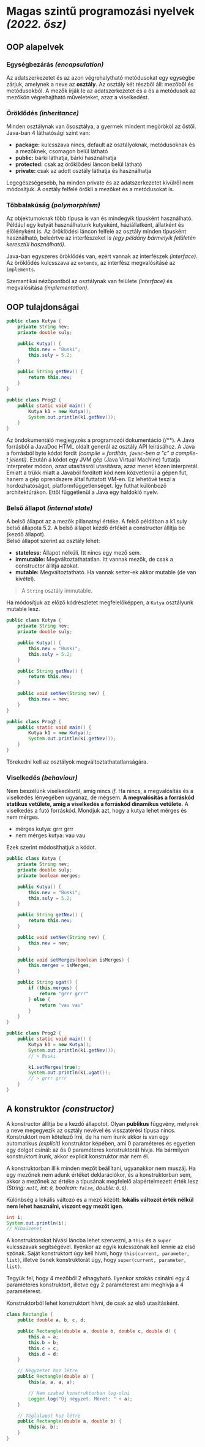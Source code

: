 # Magas szintű programozási nyelvek *(2022. ősz)*

## OOP alapelvek

### Egységbezárás *(encapsulation)*
Az adatszerkezetet és az azon végrehalytható metódusokat egy egységbe zárjuk, amelynek a neve az **osztály**. Az osztály két részből áll: mezőből és metódusokból. A mezők írják le az adatszerkezetet és a és a metódusok az mezőkön végrehajtható műveleteket, azaz a viselkedést.

### Öröklődés *(inheritance)*
Minden osztálynak van ősosztálya, a gyermek mindent megörököl az őstől. Java-ban 4 láthatósági szint van:
 - **package:** kulcsszava nincs, default az osztályoknak, metódusoknak és a mezőknek, csomagon belül látható
 - **public:** bárki láthatja, bárki használhatja
 - **protected:** csak az öröklődési láncon belül látható
 - **private:** csak az adott osztály láthatja és használhatja

Legegészségesebb, ha minden private és az adatszerkezetet kívülről nem módosítjuk.
A osztály felfelé örökli a mezőket és a metódusokat is.

### Többalakúság *(polymorphism)*
Az objektumoknak több típusa is van és mindegyik típusként használható. Például egy kutyát használhatunk kutyaként, háziállatként, állatként és élőlényként is.
Az öröklödési láncon felfelé az osztály minden típusként használható, beleértve az interfészeket is *(egy példány bármelyik felületén keresztül használható)*.

Java-ban egyszeres öröklődés van, ezért vannak az interfészek *(interface)*. Az öröklődés kulcsszava az `extends`, az interfész megvalósításé az `implements`.

Szemantikai nézőpontból az osztálynak van felülete *(interface)* és megvalósítása *(implementation)*.

## OOP tulajdonságai

```java
public class Kutya {
    private String nev;
    private double suly;

    public Kutya() {
        this.nev = "Buski";
        this.suly = 5.2;
    }

    public String getNev() {
        return this.nev;
    }
}

public class Prog2 {
    public static void main() {
        Kutya k1 = new Kutya();
        System.out.println(k1.getNev());
    }
}
```

Az öndokumentáló megjegyzés a programozói dokumentáció (/**). A Java forrásból a JavaDoc HTML oldalt generál az
osztály API leírásához.
A Java a forrásból byte kódot fordít *(compile = fordítás, `javac`-ben a "c" a compile-t jelenti)*. Ezután a kódot egy JVM gép (Java Virtual Machine) futtatja interpreter módon, azaz utasításról utasításra, azaz menet közen interpretál. Emiatt a trükk miatt a Javaból fordított kód nem közvetlenül a gépen fut, hanem a gép oprendszere által futtatott VM-en. Ez lehetővé teszi a hordozhatóságot, platformfüggetlenséget. Így futhat különboző architektúrákon.
Ettől függetlenül a Java egy haldokló nyelv.

### Belső állapot *(internal state)*

A belső állapot az a mezők pillanatnyi értéke. A felső példában a k1.suly belső állapota 5.2. A belső állapot kezdő értékét a constructor állítja be (kezdő állapot).<br/>
Belső állapot szerint az osztály lehet:
 - **stateless:** Állapot nélküli. Itt nincs egy mező sem.
 - **immutable:** Megváltoztathatatlan. Itt vannak mezők, de csak a constructor állítja azokat.
 - **mutable:** Megváltoztatható. Ha vannak setter-ek akkor mutable (de van kivétel).

 > A `String` osztály immutable.

Ha módosítjuk az előző kódrészletet megfelelőképpen, a `Kutya` osztályunk mutable lesz.

```java
public class Kutya {
    private String nev;
    private double suly;

    public Kutya() {
        this.nev = "Buski";
        this.suly = 5.2;
    }

    public String getNev() {
        return this.nev;
    }

    public void setNev(String nev) {
        this.nev = nev;
    }
}

public class Prog2 {
    public static void main() {
        Kutya k1 = new Kutya();
        System.out.println(k1.getNev());
    }
}
```

Törekedni kell az osztályok megváltoztathatatlanságára.

### Viselkedés *(behaviour)*
Nem beszélünk viselkedésről, amíg nincs *if*. Ha nincs, a megvalósítás és a viselkedés lényegében ugyanaz, de mégsem. **A megvalósítás a forráskód statikus vetülete, amíg a viselkedés a forráskód dinamikus vetülete.** A viselkedés a futó forráskód.
Mondjuk azt, hogy a kutya lehet mérges és nem mérges.
 - mérges kutya: grrr grrr
 - nem mérges kutya: vau vau

Ezek szerint módosíthatjuk a kódot.

```java
public class Kutya {
    private String nev;
    private double suly;
    private boolean merges;

    public Kutya() {
        this.nev = "Buski";
        this.suly = 5.2;
    }

    public String getNev() {
        return this.nev;
    }

    public void setNev(String nev) {
        this.nev = nev;
    }

    public void setMerges(boolean isMerges) {
        this.merges = isMerges;
    }

    public String ugat() {
        if (this.merges) {
            return "grrr grrr"
        } else {
            return "vau vau"
        }
    }
}

public class Prog2 {
    public static void main() {
        Kutya k1 = new Kutya();
        System.out.println(k1.getNev());
        // > Buski

        k1.setMerges(true);
        System.out.println(k1.ugat());
        // > grrr grrr
    }
}
```

## A konstruktor *(constructor)*
A konstructor állítja be a kezdő állapotot. Olyan **publikus** függvény, melynek a neve megegyezik az osztály nevével és visszatérési típusa nincs. Konstruktort nem kötelező írni, de ha nem írunk akkor is van egy automatikus *(explicit)* konstruktor képében, ami 0 paraméteres és egyetlen egy dolgot csinál: az ős 0 paraméteres konstruktorát hívja. Ha bármilyen konstruktort írunk, akkor explicit konstruktor már nem él.

A konstruktorban illik minden mezőt beállítani, ugyanakkor nem muszáj. Ha egy mezőnek nem adunk értéket deklarációkor, és a konstruktorban sem, akkor a mezőnek az értéke a típusának megfelelő alapértelmezett érték lesz *(String: `null`, int: `0`, boolean: `false`, double: `0.0`)*.

Különbség a lokális változó és a mező között: **lokális változót érték nélkül nem lehet használni, viszont egy mezőt igen**.
```java
int i;
System.out.println(i);
// Hibaüzenet
```

A konstruktorokat hívási láncba lehet szervezni, a `this` és a `super` kulcsszavak segítségével. Ilyenkor az egyik kulcsszónak kell lennie az első szónak. Saját konstruktort úgy kell hívni, hogy `this(current, parameter, list)`, illetve ősnek konstruktorát úgy, hogy `super(current, parameter, list)`.

Tegyük fel, hogy 4 mezőből 2 elhagyható. Ilyenkor szokás csinálni egy 4 paraméteres konstruktort, illetve egy 2 paraméterest ami meghívja a 4 paraméterest.

Konstruktorból lehet konstruktort hívni, de csak az első utasításként.
```java
class Rectangle {
    public double a, b, c, d;

    public Rectangle(double a, double b, double c, double d) {
        this.a = a;
        this.b = b;
        this.c = c;
        this.d = d;
    }

    // Négyzetet hoz létre
    public Rectangle(double a) {
        this(a, a, a, a);

        // Nem szabad konstruktorban log-olni
        Logger.log("Új négyzet. Méret: " + a);
    }

    // Téglalapot hoz létre
    public Rectangle(double a, double b) {
        this(a, b);
    }
}
```
